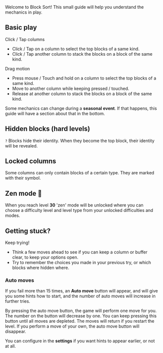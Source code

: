 Welcome to Block Sort! This small guide will help you understand the mechanics in play.

## Basic play

Click / Tap columns

- Click / Tap on a column to select the top blocks of a same kind.
- Click / Tap another column to stack the blocks on a block of the same kind.

Drag motion

- Press mouse / Touch and hold on a column to select the top blocks of a same kind.
- Move to another column while keeping pressed / touched.
- Release at another column to stack the blocks on a block of the same kind.

Some mechanics can change during a **seasonal event**. If that happens, this guide will have a section about that in the bottom.

## Hidden blocks (hard levels)

`?` Blocks hide their identity. When they become the top block, their identity will be revealed.

## Locked columns

Some columns can only contain blocks of a certain type. They are marked with their symbol.

## Zen mode 🌻

When you reach level **30** 'zen' mode will be unlocked where you can choose a difficulty level and level type from your unlocked difficulties and modes.

## Getting stuck?

Keep trying!

- Think a few moves ahead to see if you can keep a column or buffer clear, to keep your options open.
- Try to remember the choices you made in your previous try, or which blocks where hidden where.

### Auto moves

If you fail more than 15 times, an **Auto move** button will appear, and will give you some hints how to start, and the number of auto moves will increase in further tries.

By pressing the auto move button, the game will perform one move for you. The number on the button will decrease by one. You can keep pressing this button until all moves are depleted. The moves will return if you restart the level. If you perform a move of your own, the auto move button will disappear.

You can configure in the **settings** if you want hints to appear earlier, or not at all.
